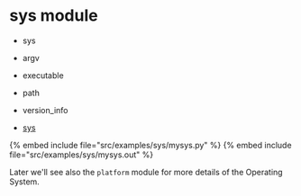# sys module

* sys
* argv
* executable
* path
* version_info

* [sys](http://docs.python.org/library/sys.html)

{% embed include file="src/examples/sys/mysys.py" %}
{% embed include file="src/examples/sys/mysys.out" %}

Later we'll see also the `platform` module for more details of the Operating System.


